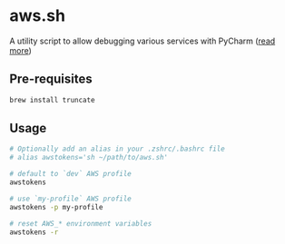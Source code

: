 # aws.sh

A utility script to allow debugging various services with PyCharm ([read more](https://blinkhealth.atlassian.net/wiki/spaces/EG/pages/3282567224/Setup+dev+session+to+enable+local+debugging+with+PyCharm))

## Pre-requisites

```sh
brew install truncate
```

## Usage

```sh
# Optionally add an alias in your .zshrc/.bashrc file
# alias awstokens='sh ~/path/to/aws.sh'

# default to `dev` AWS profile
awstokens

# use `my-profile` AWS profile
awstokens -p my-profile

# reset AWS_* environment variables
awstokens -r
```

